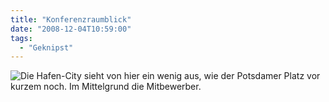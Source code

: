 ```yaml
---
title: "Konferenzraumblick"
date: "2008-12-04T10:59:00"
tags:
  - "Geknipst"
---
```


![Die Hafen-City sieht von hier ein wenig aus, wie der Potsdamer Platz vor kurzem noch. Im Mittelgrund die Mitbewerber.](/images/codecandies/3081317447_b5101a2c54_b.jpg)
